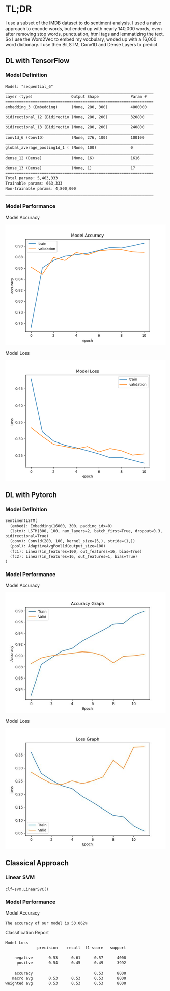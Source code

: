 # TL;DR
I use a subset of the IMDB dataset to do sentiment analysis. I used a naive approach to encode words, but ended up with nearly 140,000 words, even after removing stop words, punctuation, html tags and lemmatizing the text.
So I use the Word2Vec to embed my vocbulary, wnded up with a 16,000 word dictionary. I use then BiLSTM, Conv1D and Dense Layers to predict.
## DL with TensorFlow
### Model Definition
```
Model: "sequential_6"
_________________________________________________________________
Layer (type)                 Output Shape              Param #   
=================================================================
embedding_3 (Embedding)      (None, 280, 300)          4800000   
_________________________________________________________________
bidirectional_12 (Bidirectio (None, 280, 200)          320800    
_________________________________________________________________
bidirectional_13 (Bidirectio (None, 280, 200)          240800    
_________________________________________________________________
conv1d_6 (Conv1D)            (None, 276, 100)          100100    
_________________________________________________________________
global_average_pooling1d_1 ( (None, 100)               0         
_________________________________________________________________
dense_12 (Dense)             (None, 16)                1616      
_________________________________________________________________
dense_13 (Dense)             (None, 1)                 17        
=================================================================
Total params: 5,463,333
Trainable params: 663,333
Non-trainable params: 4,800,000
_________________________________________________________________
```
### Model Performance

Model Accuracy

![Model Accuracy](https://github.com/youssefokeil/SentimentAnalysis/blob/main/Sentiment%20Analysis%20Figures/tf_accuracy.png)

Model Loss

![Model Loss](https://github.com/youssefokeil/SentimentAnalysis/blob/main/Sentiment%20Analysis%20Figures/tf_loss.png)

## DL with Pytorch
### Model Definition
```
SentimentLSTM(
  (embed): Embedding(16000, 300, padding_idx=0)
  (lstm): LSTM(300, 100, num_layers=2, batch_first=True, dropout=0.3, bidirectional=True)
  (conv): Conv1d(280, 100, kernel_size=(5,), stride=(1,))
  (pool): AdaptiveAvgPool1d(output_size=100)
  (fc1): Linear(in_features=100, out_features=16, bias=True)
  (fc2): Linear(in_features=16, out_features=1, bias=True)
)

```
### Model Performance

Model Accuracy

![Model Accuracy](https://github.com/youssefokeil/SentimentAnalysis/blob/main/Sentiment%20Analysis%20Figures/torch_accuracy.jpeg)

Model Loss

![Model Loss](https://github.com/youssefokeil/SentimentAnalysis/blob/main/Sentiment%20Analysis%20Figures/torch_loss.jpeg)

## Classical Approach
### Linear SVM
`clf=svm.LinearSVC()`
### Model Performance
Model Accuracy

`The accuracy of our model is 53.062%`


Classification Report
```
Model Loss
              precision    recall  f1-score   support

    negative       0.53      0.61      0.57      4008
     positve       0.54      0.45      0.49      3992

    accuracy                           0.53      8000
   macro avg       0.53      0.53      0.53      8000
weighted avg       0.53      0.53      0.53      8000
```
